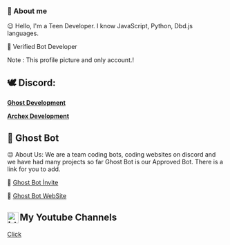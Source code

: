 
### 🔧 About me
	
😉 Hello, I'm a Teen Developer. I know JavaScript, Python, Dbd.js languages.

👻 Verified Bot Developer

Note : This profile picture and only account.!

## 🕊 Discord:

**[Ghost Development](https://discord.gg/KMJCshWX4D)**

**[Archex Development](https://discord.gg/qDsQzjb5gN)**

	
## 👻 Ghost Bot	

😉 About Us: We are a team coding bots, coding websites on discord and we have had many projects so far Ghost Bot is our Approved Bot. There is a link for you to add.

👻 [Ghost Bot İnvite](http://www.ghost-bot.gq/davet)

👻 [Ghost Bot WebSite](http://www.ghost-bot.gq)

## My Youtube Channels <img align="left" alt="https://youtube.com/c/kaanxd" width="26px" src="https://cdn.discordapp.com/emojis/718386530808365093.png?v=1" />

[Click](https://www.youtube.com/c/kaanxd)

